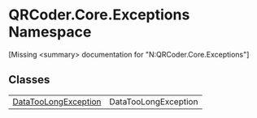 # QRCoder.Core.Exceptions Namespace


\[Missing &lt;summary&gt; documentation for "N:QRCoder.Core.Exceptions"\]



## Classes
<table>
<tr>
<td><a href="T_QRCoder_Core_Exceptions_DataTooLongException.md">DataTooLongException</a></td>
<td>DataTooLongException</td></tr>
</table>